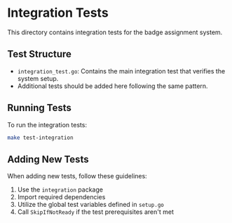 # Integration Tests

This directory contains integration tests for the badge assignment system.

## Test Structure

- `integration_test.go`: Contains the main integration test that verifies the system setup.
- Additional tests should be added here following the same pattern.

## Running Tests

To run the integration tests:

```bash
make test-integration
```

## Adding New Tests

When adding new tests, follow these guidelines:

1. Use the `integration` package
2. Import required dependencies
3. Utilize the global test variables defined in `setup.go`
4. Call `SkipIfNotReady` if the test prerequisites aren't met
